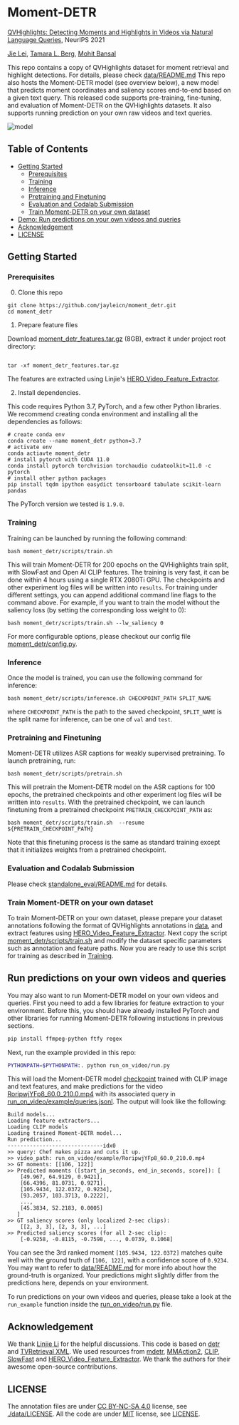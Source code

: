 # Moment-DETR

[QVHighlights: Detecting Moments and Highlights in Videos via Natural Language Queries](https://arxiv.org/abs/2107.09609), NeurIPS 2021

[Jie Lei](http://www.cs.unc.edu/~jielei/), 
[Tamara L. Berg](http://tamaraberg.com/), [Mohit Bansal](http://www.cs.unc.edu/~mbansal/)

This repo contains a copy of QVHighlights dataset for moment retrieval and highlight detections. For details, please check [data/README.md](data/README.md)
This repo also hosts the Moment-DETR model (see overview below), a new model that predicts moment coordinates and saliency scores end-to-end based on a given text query. This released code supports pre-training, fine-tuning, and evaluation of Moment-DETR on the QVHighlights datasets. It also supports running prediction on your own raw videos and text queries. 


![model](./res/model_overview.png)


## Table of Contents

* [Getting Started](#getting-started)
    * [Prerequisites](#prerequisites)
    * [Training](#training)
    * [Inference](#inference)
    * [Pretraining and Finetuning](#pretraining-and-finetuning)
    * [Evaluation and Codalab Submission](#evaluation-and-codalab-submission)
    * [Train Moment-DETR on your own dataset](#train-moment-detr-on-your-own-dataset)
* [Demo: Run predictions on your own videos and queries](#run-predictions-on-your-own-videos-and-queries)
* [Acknowledgement](#acknowledgement)
* [LICENSE](#license)



## Getting Started 

### Prerequisites
0. Clone this repo

```
git clone https://github.com/jayleicn/moment_detr.git
cd moment_detr
```

1. Prepare feature files

Download [moment_detr_features.tar.gz](https://drive.google.com/file/d/1Hiln02F1NEpoW8-iPZurRyi-47-W2_B9/view?usp=sharing) (8GB), 
extract it under project root directory:
```

tar -xf moment_detr_features.tar.gz
```
The features are extracted using Linjie's [HERO_Video_Feature_Extractor](https://github.com/linjieli222/HERO_Video_Feature_Extractor).

2. Install dependencies.

This code requires Python 3.7, PyTorch, and a few other Python libraries. 
We recommend creating conda environment and installing all the dependencies as follows:
```
# create conda env
conda create --name moment_detr python=3.7
# activate env
conda actiavte moment_detr
# install pytorch with CUDA 11.0
conda install pytorch torchvision torchaudio cudatoolkit=11.0 -c pytorch
# install other python packages
pip install tqdm ipython easydict tensorboard tabulate scikit-learn pandas
```
The PyTorch version we tested is `1.9.0`.

### Training

Training can be launched by running the following command:
```
bash moment_detr/scripts/train.sh 
```
This will train Moment-DETR for 200 epochs on the QVHighlights train split, with SlowFast and Open AI CLIP features. The training is very fast, it can be done within 4 hours using a single RTX 2080Ti GPU. The checkpoints and other experiment log files will be written into `results`. For training under different settings, you can append additional command line flags to the command above. For example, if you want to train the model without the saliency loss (by setting the corresponding loss weight to 0):
```
bash moment_detr/scripts/train.sh --lw_saliency 0
```
For more configurable options, please checkout our config file [moment_detr/config.py](moment_detr/config.py).

### Inference
Once the model is trained, you can use the following command for inference:
```
bash moment_detr/scripts/inference.sh CHECKPOINT_PATH SPLIT_NAME  
``` 
where `CHECKPOINT_PATH` is the path to the saved checkpoint, `SPLIT_NAME` is the split name for inference, can be one of `val` and `test`.

### Pretraining and Finetuning
Moment-DETR utilizes ASR captions for weakly supervised pretraining. To launch pretraining, run:
```
bash moment_detr/scripts/pretrain.sh 
```  
This will pretrain the Moment-DETR model on the ASR captions for 100 epochs, the pretrained checkpoints and other experiment log files will be written into `results`. With the pretrained checkpoint, we can launch finetuning from a pretrained checkpoint `PRETRAIN_CHECKPOINT_PATH` as:
```
bash moment_detr/scripts/train.sh  --resume ${PRETRAIN_CHECKPOINT_PATH}
```
Note that this finetuning process is the same as standard training except that it initializes weights from a pretrained checkpoint. 


### Evaluation and Codalab Submission
Please check [standalone_eval/README.md](standalone_eval/README.md) for details.


### Train Moment-DETR on your own dataset
To train Moment-DETR on your own dataset, please prepare your dataset annotations following the format 
of QVHighlights annotations in [data](./data), and extract features using [HERO_Video_Feature_Extractor](https://github.com/linjieli222/HERO_Video_Feature_Extractor).
Next copy the script [moment_detr/scripts/train.sh](./moment_detr/scripts/train.sh) and modify the dataset specific parameters 
such as annotation and feature paths. Now you are ready to use this script for training as described in [Training](#training).


## Run predictions on your own videos and queries
You may also want to run Moment-DETR model on your own videos and queries. 
First you need to add a few libraries for feature extraction to your environment. Before this, you should have already installed PyTorch and other libraries for running Moment-DETR following instuctions in previous sections.
```bash
pip install ffmpeg-python ftfy regex
```
Next, run the example provided in this repo:
```bash
PYTHONPATH=$PYTHONPATH:. python run_on_video/run.py
```
This will load the Moment-DETR model [checkpoint](run_on_video/moment_detr_ckpt/model_best.ckpt) trained with CLIP image and text features, and make predictions for the video [RoripwjYFp8_60.0_210.0.mp4](run_on_video/example/RoripwjYFp8_60.0_210.0.mp4) with its associated query in [run_on_video/example/queries.jsonl](run_on_video/example/queries.jsonl).
The output will look like the following:
```
Build models...
Loading feature extractors...
Loading CLIP models
Loading trained Moment-DETR model...
Run prediction...
------------------------------idx0
>> query: Chef makes pizza and cuts it up.
>> video_path: run_on_video/example/RoripwjYFp8_60.0_210.0.mp4
>> GT moments: [[106, 122]]
>> Predicted moments ([start_in_seconds, end_in_seconds, score]): [
    [49.967, 64.9129, 0.9421], 
    [66.4396, 81.0731, 0.9271], 
    [105.9434, 122.0372, 0.9234], 
    [93.2057, 103.3713, 0.2222], 
    ..., 
    [45.3834, 52.2183, 0.0005]
   ]
>> GT saliency scores (only localized 2-sec clips): 
    [[2, 3, 3], [2, 3, 3], ...]
>> Predicted saliency scores (for all 2-sec clip): 
    [-0.9258, -0.8115, -0.7598, ..., 0.0739, 0.1068]   
```
You can see the 3rd ranked moment `[105.9434, 122.0372]` matches quite well with the ground truth of `[106, 122]`, with a confidence score of `0.9234`.
You may want to refer to [data/README.md](data/README.md) for more info about how the ground-truth is organized.
Your predictions might slightly differ from the predictions here, depends on your environment.

To run predictions on your own videos and queries, please take a look at the `run_example` function inside the [run_on_video/run.py](run_on_video/run.py) file.


## Acknowledgement
We thank [Linjie Li](https://scholar.google.com/citations?user=WR875gYAAAAJ&hl=en) for the helpful discussions.
This code is based on [detr](https://github.com/facebookresearch/detr) and [TVRetrieval XML](https://github.com/jayleicn/TVRetrieval). We used resources from [mdetr](https://github.com/ashkamath/mdetr), [MMAction2](https://github.com/open-mmlab/mmaction2), [CLIP](https://github.com/openai/CLIP), [SlowFast](https://github.com/facebookresearch/SlowFast) and [HERO_Video_Feature_Extractor](https://github.com/linjieli222/HERO_Video_Feature_Extractor). We thank the authors for their awesome open-source contributions. 

## LICENSE
The annotation files are under [CC BY-NC-SA 4.0](https://creativecommons.org/licenses/by-nc-sa/4.0/) license, see [./data/LICENSE](data/LICENSE). All the code are under [MIT](https://opensource.org/licenses/MIT) license, see [LICENSE](./LICENSE).
 
